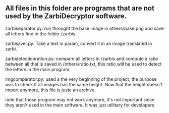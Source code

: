 All files in this folder are programs that are not used by the ZarbiDecryptor software.
---

zarbiseparator.py:  run throught the base image in others/base.png and save all letters find in the folder /zarbis.

zarbisaver.py: Take a text in param, convert it in an image translated in zarbi.

zarbidetectionration.py: compare all letters in /zarbis and compute a ratio between all that is saved in /others/ratio.txt, this ratio will be used to detect the letters in the main program.

imgcomparator.py: used a the very beginning of the project, the purpose was to check if all images has the same height. Now that the height doesn't import anymore, this file is juste an archive.

note that these program may not work anymore, it's not important since they aren't used in the main software. It was just utilitary for developers